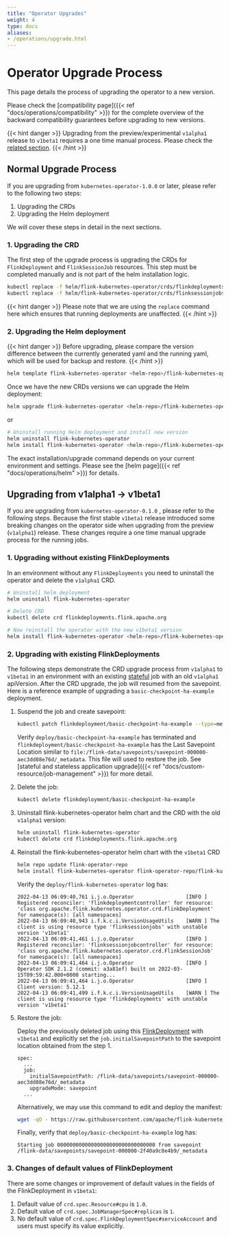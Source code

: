 ```yaml
---
title: "Operator Upgrades"
weight: 4
type: docs
aliases:
- /operations/upgrade.html
---
```

<!--
Licensed to the Apache Software Foundation (ASF) under one
or more contributor license agreements.  See the NOTICE file
distributed with this work for additional information
regarding copyright ownership.  The ASF licenses this file
to you under the Apache License, Version 2.0 (the
"License"); you may not use this file except in compliance
with the License.  You may obtain a copy of the License at

  http://www.apache.org/licenses/LICENSE-2.0

Unless required by applicable law or agreed to in writing,
software distributed under the License is distributed on an
"AS IS" BASIS, WITHOUT WARRANTIES OR CONDITIONS OF ANY
KIND, either express or implied.  See the License for the
specific language governing permissions and limitations
under the License.
-->

# Operator Upgrade Process

This page details the process of upgrading the operator to a new version.

Please check the [compatibility page]({{< ref "docs/operations/compatibility" >}}) for the complete overview of the backward compatibility guarantees before upgrading to new versions.

{{< hint danger >}}
Upgrading from the preview/experimental `v1alpha1` release to `v1beta1` requires a one time manual process.
Please check the [related section](#upgrading-from-v1alpha1---v1beta1).
{{< /hint >}}

## Normal Upgrade Process

If you are upgrading from `kubernetes-operator-1.0.0` or later, please refer to the following two steps:
1. Upgrading the CRDs
2. Upgrading the Helm deployment

We will cover these steps in detail in the next sections.

### 1. Upgrading the CRD

The first step of the upgrade process is upgrading the CRDs for `FlinkDeployment` and `FlinkSessionJob` resources.
This step must be completed manually and is not part of the helm installation logic.

```sh
kubectl replace -f helm/flink-kubernetes-operator/crds/flinkdeployments.flink.apache.org-v1.yml
kubectl replace -f helm/flink-kubernetes-operator/crds/flinksessionjobs.flink.apache.org-v1.yml
```

{{< hint danger >}}
Please note that we are using the `replace` command here which ensures that running deployments are unaffected.
{{< /hint >}}

### 2. Upgrading the Helm deployment

{{< hint danger >}}
Before upgrading, please compare the version difference between the currently generated yaml and the running yaml, which will be used for backup and restore.
{{< /hint >}}


```sh
helm template flink-kubernetes-operator <helm-repo>/flink-kubernetes-operator  <custom settings> | kubectl diff -f -
```


Once we have the new CRDs versions we can upgrade the Helm deployment:


```sh
helm upgrade flink-kubernetes-operator <helm-repo>/flink-kubernetes-operator <custom settings>
```

or

```sh
# Uninstall running Helm deployment and install new version
helm uninstall flink-kubernetes-operator
helm install flink-kubernetes-operator <helm-repo>/flink-kubernetes-operator <custom settings>
```

The exact installation/upgrade command depends on your current environment and settings. Please see the [helm page]({{< ref "docs/operations/helm" >}}) for details.

## Upgrading from v1alpha1 -> v1beta1

If you are upgrading from `kubernetes-operator-0.1.0` , please refer to the following steps. Because the first stable `v1beta1` release introduced some breaking changes on the operator side when upgrading from the preview (`v1alpha1`) release.
These changes require a one time manual upgrade process for the running jobs.

### 1. Upgrading without existing FlinkDeployments

In an environment without any `FlinkDeployments` you need to uninstall the operator and delete the `v1alpha1` CRD.

```sh
# Uninstall helm deployment
helm uninstall flink-kubernetes-operator

# Delete CRD
kubectl delete crd flinkdeployments.flink.apache.org

# Now reinstall the operator with the new v1beta1 version
helm install flink-kubernetes-operator <helm-repo>/flink-kubernetes-operator <custom settings>
```

### 2. Upgrading with existing FlinkDeployments

The following steps demonstrate the CRD upgrade process from `v1alpha1` to `v1beta1` in an environment with an existing [stateful](https://github.com/apache/flink-kubernetes-operator/blob/main/examples/basic-checkpoint-ha.yaml) job with an old `v1alpha1` apiVersion. After the CRD upgrade, the job will resumed from the savepoint.
Here is a reference example of upgrading a `basic-checkpoint-ha-example` deployment.
1. Suspend the job and create savepoint:
    ```sh
    kubectl patch flinkdeployment/basic-checkpoint-ha-example --type=merge -p '{"spec": {"job": {"state": "suspended", "upgradeMode": "savepoint"}}}'
    ```
    Verify `deploy/basic-checkpoint-ha-example` has terminated and `flinkdeployment/basic-checkpoint-ha-example` has the Last Savepoint Location similar to `file:/flink-data/savepoints/savepoint-000000-aec3dd08e76d/_metadata`. This file will used to restore the job. See [stateful and stateless application upgrade]({{< ref "docs/custom-resource/job-management" >}})  for more detail.

2. Delete the job:
   ```sh
   kubectl delete flinkdeployment/basic-checkpoint-ha-example
   ```

3. Uninstall flink-kubernetes-operator helm chart and the CRD with the old `v1alpha1` version:
    ```sh
    helm uninstall flink-kubernetes-operator
    kubectl delete crd flinkdeployments.flink.apache.org
    ```
4. Reinstall the flink-kubernetes-operator helm chart with the `v1beta1` CRD
    ```sh
    helm repo update flink-operator-repo
    helm install flink-kubernetes-operator flink-operator-repo/flink-kubernetes-operator
    ```
    Verify the `deploy/flink-kubernetes-operator` log has:
    ```
    2022-04-13 06:09:40,761 i.j.o.Operator                 [INFO ] Registered reconciler: 'flinkdeploymentcontroller' for resource: 'class org.apache.flink.kubernetes.operator.crd.FlinkDeployment' for namespace(s): [all namespaces]
    2022-04-13 06:09:40,943 i.f.k.c.i.VersionUsageUtils    [WARN ] The client is using resource type 'flinksessionjobs' with unstable version 'v1beta1'
    2022-04-13 06:09:41,461 i.j.o.Operator                 [INFO ] Registered reconciler: 'flinksessionjobcontroller' for resource: 'class org.apache.flink.kubernetes.operator.crd.FlinkSessionJob' for namespace(s): [all namespaces]
    2022-04-13 06:09:41,464 i.j.o.Operator                 [INFO ] Operator SDK 2.1.2 (commit: a3a81ef) built on 2022-03-15T09:59:42.000+0000 starting...
    2022-04-13 06:09:41,464 i.j.o.Operator                 [INFO ] Client version: 5.12.1
    2022-04-13 06:09:41,499 i.f.k.c.i.VersionUsageUtils    [WARN ] The client is using resource type 'flinkdeployments' with unstable version 'v1beta1'
    ```
5. Restore the job:

   Deploy the previously deleted job using this [FlinkDeployment](https://raw.githubusercontent.com/apache/flink-kubernetes-operator/main/examples/basic-checkpoint-ha.yaml) with `v1beta1` and explicitly set the `job.initialSavepointPath` to the savepoint location obtained from the step 1.

    ```
    spec:
      ...
      job:
        initialSavepointPath: /flink-data/savepoints/savepoint-000000-aec3dd08e76d/_metadata
        upgradeMode: savepoint
      ...
    ```
    Alternatively, we may use this command to edit and deploy the manifest:
    ```sh
    wget -qO - https://raw.githubusercontent.com/apache/flink-kubernetes-operator/main/examples/basic-checkpoint-ha.yaml| yq w - "spec.job.initialSavepointPath" "/flink-data/savepoints/savepoint-000000-aec3dd08e76d/_metadata"| kubectl apply -f -
    ```
   Finally, verify that `deploy/basic-checkpoint-ha-example` log has:
    ```
    Starting job 00000000000000000000000000000000 from savepoint /flink-data/savepoints/savepoint-000000-2f40a9c8e4b9/_metadata
    ```

### 3. Changes of default values of FlinkDeployment
There are some changes or improvement of default values in the fields of the FlinkDeployment in `v1beta1`:
1. Default value of `crd.spec.Resource#cpu` is `1.0`.
2. Default value of `crd.spec.JobManagerSpec#replicas` is `1`.
3. No default value of `crd.spec.FlinkDeploymentSpec#serviceAccount` and users must specify its value explicitly.
